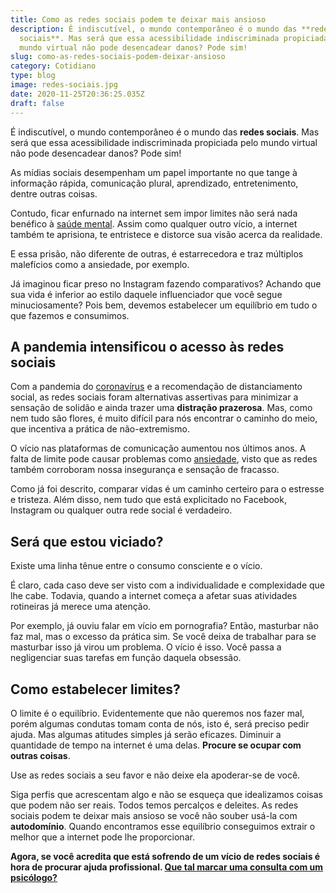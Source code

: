 ```yaml
---
title: Como as redes sociais podem te deixar mais ansioso
description: É indiscutível, o mundo contemporâneo é o mundo das **redes
  sociais**. Mas será que essa acessibilidade indiscriminada propiciada pelo
  mundo virtual não pode desencadear danos? Pode sim!
slug: como-as-redes-sociais-podem-deixar-ansioso
category: Cotidiano
type: blog
image: redes-sociais.jpg
date: 2020-11-25T20:36:25.035Z
draft: false
---
```


É indiscutível, o mundo contemporâneo é o mundo das **redes sociais**. Mas será que essa acessibilidade indiscriminada propiciada pelo mundo virtual não pode desencadear danos? Pode sim!

As mídias sociais desempenham um papel importante no que tange à informação rápida, comunicação plural, aprendizado, entretenimento, dentre outras coisas.

Contudo, ficar enfurnado na internet sem impor limites não será nada benéfico à [saúde mental](https://yuribusin.com.br/7-habitos-boa-saude-mental/). Assim como qualquer outro vício, a internet também te aprisiona, te entristece e distorce sua visão acerca da realidade.

E essa prisão, não diferente de outras, é estarrecedora e traz múltiplos malefícios como a ansiedade, por exemplo.

Já imaginou ficar preso no Instagram fazendo comparativos? Achando que sua vida é inferior ao estilo daquele influenciador que você segue minuciosamente? Pois bem, devemos estabelecer um equilíbrio em tudo o que fazemos e consumimos.

## A pandemia intensificou o acesso às redes sociais

Com a pandemia do [coronavírus](https://yuribusin.com.br/como-lidar-com-a-histeria-coletiva-por-conta-da-covid-19/) e a recomendação de distanciamento social, as redes sociais foram alternativas assertivas para minimizar a sensação de solidão e ainda trazer uma **distração prazerosa**. Mas, como nem tudo são flores, é muito difícil para nós encontrar o caminho do meio, que incentiva a prática de não-extremismo.

O vício nas plataformas de comunicação aumentou nos últimos anos. A falta de limite pode causar problemas como [ansiedade](https://yuribusin.com.br/ansiedade-o-mal-do-novo-seculo/), visto que as redes também corroboram nossa insegurança e sensação de fracasso.

Como já foi descrito, comparar vidas é um caminho certeiro para o estresse e tristeza. Além disso, nem tudo que está explicitado no Facebook, Instagram ou qualquer outra rede social é verdadeiro.

## Será que estou viciado?

Existe uma linha tênue entre o consumo consciente e o vício.

É claro, cada caso deve ser visto com a individualidade e complexidade que lhe cabe. Todavia, quando a internet começa a afetar suas atividades rotineiras já merece uma atenção.

Por exemplo, já ouviu falar em vício em pornografia? Então, masturbar não faz mal, mas o excesso da prática sim. Se você deixa de trabalhar para se masturbar isso já virou um problema. O vício é isso. Você passa a negligenciar suas tarefas em função daquela obsessão.

## Como estabelecer limites?

O limite é o equilíbrio. Evidentemente que não queremos nos fazer mal, porém algumas condutas tomam conta de nós, isto é, será preciso pedir ajuda. Mas algumas atitudes simples já serão eficazes. Diminuir a quantidade de tempo na internet é uma delas. **Procure se ocupar com outras coisas**.

Use as redes sociais a seu favor e não deixe ela apoderar-se de você.

Siga perfis que acrescentam algo e não se esqueça que idealizamos coisas que podem não ser reais. Todos temos percalços e deleites. As redes sociais podem te deixar mais ansioso se você não souber usá-la com **autodomínio**. Quando encontramos esse equilíbrio conseguimos extrair o melhor que a internet pode lhe proporcionar.

**Agora, se você acredita que está sofrendo de um vício de redes sociais é hora de procurar ajuda profissional. [Que tal marcar uma consulta com um psicólogo?](https://yuribusin.com.br/contato/)**
